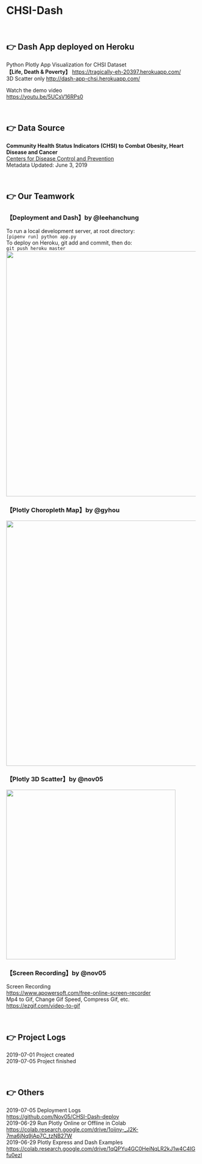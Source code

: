 # CHSI-Dash

<br>

## :point_right: Dash App deployed on Heroku 

Python Plotly App Visualization for CHSI Dataset  
**【Life, Death & Poverty】** https://tragically-eh-20397.herokuapp.com/  
3D Scatter only http://dash-app-chsi.herokuapp.com/   

Watch the demo video  
https://youtu.be/5UCsV16RPs0  

<br>

## :point_right: Data Source

**Community Health Status Indicators (CHSI) to Combat Obesity, Heart Disease and Cancer**  
[Centers for Disease Control and Prevention](https://catalog.data.gov/dataset/community-health-status-indicators-chsi-to-combat-obesity-heart-disease-and-cancer)  
Metadata Updated: June 3, 2019  

<br>

## :point_right: Our Teamwork

### 【Deployment and Dash】by @leehanchung  
To run a local development server, at root directory:  
```[pipenv run] python app.py```  
To deploy on Heroku, git add and commit, then do:  
```git push heroku master```  
<img src="https://github.com/Nov05/CHSI-Dash/blob/master/pictures/dash%20interface.jpg?raw=true" width=650>

### 【Plotly Choropleth Map】by @gyhou   
<img src="https://github.com/Nov05/CHSI-Dash/blob/master/pictures/02.gif?raw=true" width=650>   

### 【Plotly 3D Scatter】by @nov05    
<img src="https://github.com/Nov05/CHSI-Dash/blob/master/pictures/ezgif.com-optimize.gif?raw=true" width=450>  

### 【Screen Recording】by @nov05  
Screen Recording  
https://www.apowersoft.com/free-online-screen-recorder  
Mp4 to Gif, Change Gif Speed, Compress Gif, etc.  
https://ezgif.com/video-to-gif  

<br>

## :point_right: Project Logs

2019-07-01 Project created  
2019-07-05 Project finished

<br>

## :point_right: Others

2019-07-05 Deployment Logs  
https://github.com/Nov05/CHSI-Dash-deploy  
2019-06-29 Run Plotly Online or Offline in Colab  
https://colab.research.google.com/drive/1oijny-_J2K-7ma6jNq9jAp7C_tzNB27W  
2019-06-29 Plotly Express and Dash Examples  
https://colab.research.google.com/drive/1qQPYu4GC0HeiNqLR2kJ1w4C4IGfu0ezI  
